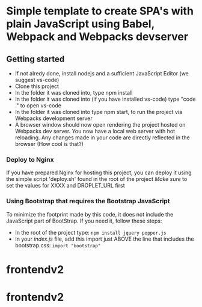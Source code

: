 # Simple template to create SPA's with plain JavaScript using Babel, Webpack and Webpacks devserver

## Getting started

- If not alredy done, install nodejs and a sufficient JavaScript Editor (we suggest vs-code)
- Clone this project
- In the folder it was cloned into, type npm install
- In the folder it was cloned into (if you have installed vs-code) type "code ." to open vs-code
- In the folder it was cloned into type npm start, to run the project via Webpacks development server
- A browser window should now open rendering the project hosted on Webpacks dev server. You now have a local web server with hot reloading. Any changes made in your code are directly reflected in the browser (How cool is that?)

### Deploy to Nginx
If you have prepared Nginx for hosting this project, you can deploy it using the simple script 'deploy.sh' found in the root of the project
*Make sure* to set the values for XXXX and DROPLET_URL first

### Using Bootstrap that requires the Bootstrap JavaScript
To minimize the footprint made by this code, it does not include the JavaScript part of BootStrap. If you need it, follow these steps:

- In the root of the project type: `npm install jquery popper.js`
- In your *index.js* file, add this import just ABOVE the line that includes the bootstrap.css: `import "bootstrap"`
# frontendv2
# frontendv2
